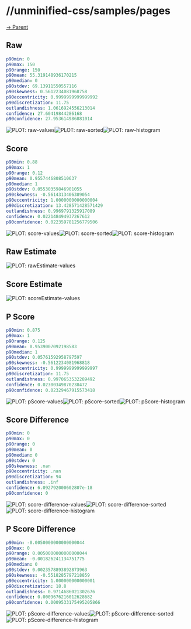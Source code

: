
# //unminified-css/samples/pages

[→ Parent](../..)


## Raw


```yaml
p90min: 0
p90max: 150
p90range: 150
p90mean: 55.319148936170215
p90median: 0
p90stdev: 69.13911550557116
p90skewness: 0.5612234081968758
p90eccentricity: 0.9999999999999992
p90discretization: 11.75
outlandishness: 1.0616924556213014
confidence: 27.60419844286168
p90confidence: 27.953614986881014

```

![PLOT: raw-values](./raw/values.svg)![PLOT: raw-sorted](./raw/sorted.svg)![PLOT: raw-histogram](./raw/histogram.svg)
## Score


```yaml
p90min: 0.88
p90max: 1
p90range: 0.12
p90mean: 0.9557446808510637
p90median: 1
p90stdev: 0.05530359846901055
p90skewness: -0.5614313406389054
p90eccentricity: 1.0000000000000004
p90discretization: 13.428571428571429
outlandishness: 0.9969791325917089
confidence: 0.022148494937267612
p90confidence: 0.022359781256779506

```

![PLOT: score-values](./score/values.svg)![PLOT: score-sorted](./score/sorted.svg)![PLOT: score-histogram](./score/histogram.svg)
## Raw Estimate

![PLOT: rawEstimate-values](./rawEstimate/values.svg)
## Score Estimate

![PLOT: scoreEstimate-values](./scoreEstimate/values.svg)
## P Score


```yaml
p90min: 0.875
p90max: 1
p90range: 0.125
p90mean: 0.9539007092198583
p90median: 1
p90stdev: 0.05761592958797597
p90skewness: -0.5612234081968818
p90eccentricity: 0.9999999999999997
p90discretization: 11.75
outlandishness: 0.9970653532289492
confidence: 0.02300349870238472
p90confidence: 0.02329467915573418

```

![PLOT: pScore-values](./pScore/values.svg)![PLOT: pScore-sorted](./pScore/sorted.svg)![PLOT: pScore-histogram](./pScore/histogram.svg)
## Score Difference


```yaml
p90min: 0
p90max: 0
p90range: 0
p90mean: 0
p90median: 0
p90stdev: 0
p90skewness: .nan
p90eccentricity: .nan
p90discretization: 94
outlandishness: .inf
confidence: 6.092792000602807e-18
p90confidence: 0

```

![PLOT: score-difference-values](./score-difference/values.svg)![PLOT: score-difference-sorted](./score-difference/sorted.svg)![PLOT: score-difference-histogram](./score-difference/histogram.svg)
## P Score Difference


```yaml
p90min: -0.0050000000000000044
p90max: 0
p90range: 0.0050000000000000044
p90mean: -0.001826241134751775
p90median: 0
p90stdev: 0.0023578893892873963
p90skewness: -0.5518285797218859
p90eccentricity: 1.000000000000001
p90discretization: 18.8
outlandishness: 0.9714686021302676
confidence: 0.0009676216012628682
p90confidence: 0.0009533175495205866

```

![PLOT: pScore-difference-values](./pScore-difference/values.svg)![PLOT: pScore-difference-sorted](./pScore-difference/sorted.svg)![PLOT: pScore-difference-histogram](./pScore-difference/histogram.svg)